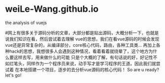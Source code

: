 # weiLe-Wang.github.io
the analysis of vuejs

#网上有很多关于源码分析的文章，大部分都是贴出源码，大概分析一下，也就是说我们知识在看，然后尝试着去理解
vue的思想，我们在看vue源码的时候会发现vue还是异常复杂的，从编译部分，core核心代码，路由，各种工具类...
再加上各种hack的思想，我想很多人会遇到这种情况，看着看着就绕晕了，这个地方为什么要这样去写，用来做什么的可能
只是个大概的了解，有句话说的好，好记性不如烂笔头，同样作为一个程序员来说，动手写才是学习程序的王道。因此我们就尝试着
在本地搭建一个项目，逐步的去分析vue源码的核心代码！ So are u ready? let's go!
